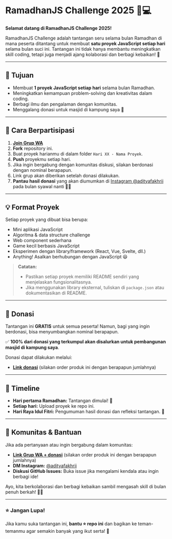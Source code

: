 # RamadhanJS Challenge 2025 🌙💻

**Selamat datang di RamadhanJS Challenge 2025!**

RamadhanJS Challenge adalah tantangan seru selama bulan Ramadhan di mana peserta ditantang untuk membuat **satu proyek JavaScript setiap hari** selama bulan suci ini. Tantangan ini tidak hanya membantu meningkatkan skill coding, tetapi juga menjadi ajang kolaborasi dan berbagi kebaikan! 🌟

---

## 🎯 Tujuan
- Membuat **1 proyek JavaScript setiap hari** selama bulan Ramadhan.
- Meningkatkan kemampuan problem-solving dan kreativitas dalam coding.
- Berbagi ilmu dan pengalaman dengan komunitas.
- Menggalang donasi untuk masjid di kampung saya 🕌

---

## 🚀 Cara Berpartisipasi
1. **[ Join Grup WA](https://lynk.id/adityafakhrii/YpQznJP)**
2. **Fork** repository ini.
3. Buat proyek harianmu di dalam folder `Hari XX - Nama Proyek`.
4. **Push** proyekmu setiap hari.
5. Jika ingin bergabung dengan komunitas diskusi, silakan berdonasi dengan nominal berapapun.
6. Link grup akan diberikan setelah donasi dilakukan.
7. **Pantau hasil donasi** yang akan diumumkan di [Instagram @adityafakhrii](https://instagram.com/adityafakhrii) pada bulan syawal nanti 📲✨

---

## 💡 Format Proyek
Setiap proyek yang dibuat bisa berupa:
- Mini aplikasi JavaScript
- Algoritma & data structure challenge
- Web component sederhana
- Game kecil berbasis JavaScript
- Eksperimen dengan library/framework (React, Vue, Svelte, dll.)
- Anything! Asalkan berhubungan dengan JavaScript 😃

> **Catatan:** 
> - Pastikan setiap proyek memiliki README sendiri yang menjelaskan fungsionalitasnya.
> - Jika menggunakan library eksternal, tuliskan di `package.json` atau dokumentasikan di README.

---

## 📢 Donasi
Tantangan ini **GRATIS** untuk semua peserta! Namun, bagi yang ingin berdonasi, bisa menyumbangkan nominal berapapun.

✅ **100% dari donasi yang terkumpul akan disalurkan untuk pembangunan masjid di kampung saya**. 

Donasi dapat dilakukan melalui:
- **[Link donasi](https://lynk.id/adityafakhrii/YpQznJP)** (silakan order produk ini dengan berapapun jumlahnya)

---

## 📌 Timeline
- **Hari pertama Ramadhan:** Tantangan dimulai! 🚀
- **Setiap hari:** Upload proyek ke repo ini.
- **Hari Raya Idul Fitri:** Pengumuman hasil donasi dan refleksi tantangan. 🎉

---

## 🤝 Komunitas & Bantuan
Jika ada pertanyaan atau ingin bergabung dalam komunitas:
- **[Link Grup WA + donasi](https://lynk.id/adityafakhrii/YpQznJP)** (silakan order produk ini dengan berapapun jumlahnya)
- **DM Instagram:** [@adityafakhrii](https://instagram.com/adityafakhrii)
- **Diskusi GitHub Issues:** Buka issue jika mengalami kendala atau ingin berbagi ide!

Ayo, kita berkolaborasi dan berbagi kebaikan sambil mengasah skill di bulan penuh berkah! 🌟🤲

---

### ⭐ Jangan Lupa!
Jika kamu suka tantangan ini, **bantu ⭐ repo ini** dan bagikan ke teman-temanmu agar semakin banyak yang ikut serta! 🚀
